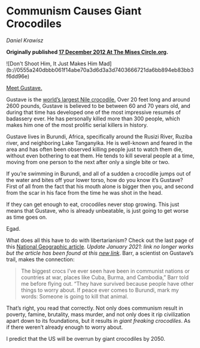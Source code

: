 # Communism Causes Giant Crocodiles

_Daniel Krawisz_

**Originally published [17 December 2012 At The Mises Circle.org](http://themisescircle.org/blog/2012/12/17/communism-causes-giant-crocodiles/).**

<div class="my-4 text-center">![Don't Shoot Him, It Just Makes Him Mad](b://0555a240dbbb061f14abe70a3d6d3a3d7403666721da6bb894eb83bb3f6dd96e)</div>


[Meet Gustave.](https://www.youtube.com/watch?v=PorrdLeVMTU)


Gustave is the [world’s largest Nile crocodile.](https://en.wikipedia.org/wiki/Gustave_(crocodile)#Possible_death) Over 20 feet long and around 2600 pounds, Gustave is believed to be between 60 and 70 years old, and during that time has developed one of the most impressive resumés of badassery ever. He has personally killed more than 300 people, which makes him one of the most prolific serial killers in history.

Gustave lives in Burundi, Africa, specifically around the Rusizi River, Ruziba river, and neighboring Lake Tanganyika. He is well-known and feared in the area and has often been observed killing people just to watch them die, without even bothering to eat them. He tends to kill several people at a time, moving from one person to the next after only a single bite or two.

If you’re swimming in Burundi, and all of a sudden a crocodile jumps out of the water and bites off your lower torso, how do you know it’s Gustave? First of all from the fact that his mouth alone is bigger then you, and second from the scar in his face from the time he was shot in the head.

If they can get enough to eat, crocodiles never stop growing. This just means that Gustave, who is already unbeatable, is just going to get worse as time goes on.

Egad.

What does all this have to do with libertarianism? Check out the last page of this [National Geographic article](https://www.nationalgeographic.com/adventure/). *Update January 2021: link no longer works but the article has been found at this [new link](https://tourismobserver.blogspot.com/2015/11/gustave-killer-have-you-seen-this.html)*. Barr, a scientist on Gustave’s trail, makes the connection:



> The biggest crocs I’ve ever seen have been in communist nations or countries at war, places like Cuba, Burma, and Cambodia,” Barr told me before flying out. “They have survived because people have other things to worry about. If peace ever comes to Burundi, mark my words: Someone is going to kill that animal.



That’s right, you read that correctly. Not only does communism result in poverty, famine, brutality, mass murder, and not only does it rip civilization apart down to its foundations, but it results in *giant freaking crocodiles*. As if there weren’t already enough to worry about.

I predict that the US will be overrun by giant crocodiles by 2050.

